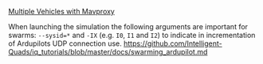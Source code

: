 

[Multiple Vehicles with Mavproxy](https://ardupilot.org/mavproxy/docs/getting_started/multi.html#multi)


When launching the simulation the following arguments are important for swarms: `--sysid=*` and `-IX` (e.g. `I0`, `I1` and `I2`) to indicate in incrementation of Ardupilots UDP connection use.
https://github.com/Intelligent-Quads/iq_tutorials/blob/master/docs/swarming_ardupilot.md

